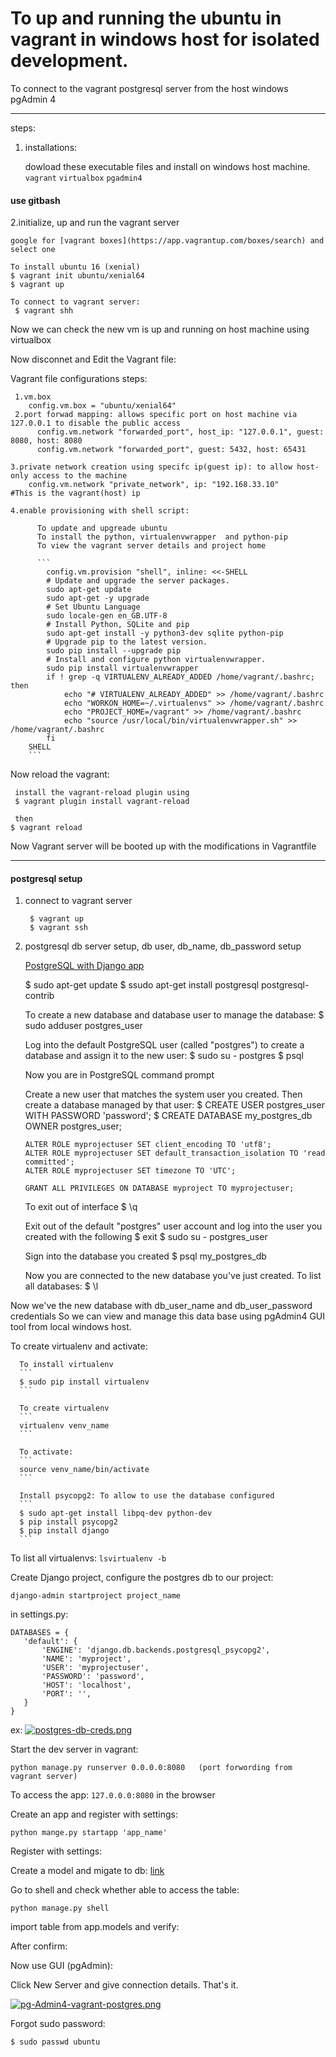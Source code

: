 # To up and running the ubuntu in vagrant in windows host for isolated development.
To connect to the vagrant postgresql server from the host windows pgAdmin 4

------------------------------------------------------------------

steps:

1. installations:

     dowload these executable files and install on windows host machine.
    `vagrant`
    `virtualbox`
    `pgadmin4`

#### use gitbash
2.initialize, up and run the vagrant server

    google for [vagrant boxes](https://app.vagrantup.com/boxes/search) and select one
    
    To install ubuntu 16 (xenial) 
    $ vagrant init ubuntu/xenial64
    $ vagrant up
    
    To connect to vagrant server:
     $ vagrant shh
     
Now we can check the new vm is up and running on host machine using virtualbox

Now disconnet and Edit the Vagrant file:

Vagrant file configurations steps:

     1.vm.box
        config.vm.box = "ubuntu/xenial64"
     2.port forwad mapping: allows specific port on host machine via 127.0.0.1 to disable the public access
          config.vm.network "forwarded_port", host_ip: "127.0.0.1", guest: 8080, host: 8080
          config.vm.network "forwarded_port", guest: 5432, host: 65431
  
    3.private network creation using specifc ip(guest ip): to allow host-only access to the machine 
        config.vm.network "private_network", ip: "192.168.33.10"          #This is the vagrant(host) ip
        
    4.enable provisioning with shell script: 
          
          To update and upgreade ubuntu
          To install the python, virtualenvwrapper  and python-pip
          To view the vagrant server details and project home
          
          ```
            config.vm.provision "shell", inline: <<-SHELL
            # Update and upgrade the server packages.
            sudo apt-get update
            sudo apt-get -y upgrade
            # Set Ubuntu Language
            sudo locale-gen en_GB.UTF-8
            # Install Python, SQLite and pip
            sudo apt-get install -y python3-dev sqlite python-pip
            # Upgrade pip to the latest version.
            sudo pip install --upgrade pip
            # Install and configure python virtualenvwrapper.
            sudo pip install virtualenvwrapper
            if ! grep -q VIRTUALENV_ALREADY_ADDED /home/vagrant/.bashrc; then
                echo "# VIRTUALENV_ALREADY_ADDED" >> /home/vagrant/.bashrc
                echo "WORKON_HOME=~/.virtualenvs" >> /home/vagrant/.bashrc
                echo "PROJECT_HOME=/vagrant" >> /home/vagrant/.bashrc
                echo "source /usr/local/bin/virtualenvwrapper.sh" >> /home/vagrant/.bashrc
            fi
        SHELL
        ```
        
Now reload the vagrant:

     install the vagrant-reload plugin using
     $ vagrant plugin install vagrant-reload
     
     then
    $ vagrant reload

Now Vagrant server will be booted up with the modifications in Vagrantfile

---------------------------------------------------------------------------------

#### postgresql setup

1. connect to vagrant server 

        $ vagrant up
        $ vagrant ssh
    
2. postgresql db server setup, db user, db_name, db_password setup

      [PostgreSQL with Django app](https://www.digitalocean.com/community/tutorials/how-to-use-postgresql-with-your-django-application-on-ubuntu-14-04)
      
      $ sudo apt-get update
      $ ssudo apt-get install postgresql postgresql-contrib
      
      To create a new database and database user to manage the database:
      $ sudo adduser postgres_user
      
      Log into the default PostgreSQL user (called "postgres") to create a database and assign it to the new user:
      $ sudo su - postgres
      $ psql
      
      Now you are in PostgreSQL command prompt
      
      Create a new user that matches the system user you created.
      Then create a database managed by that user:
      $ CREATE USER postgres_user WITH PASSWORD 'password';
      $ CREATE DATABASE my_postgres_db OWNER postgres_user;
      
      ```
      ALTER ROLE myprojectuser SET client_encoding TO 'utf8';
      ALTER ROLE myprojectuser SET default_transaction_isolation TO 'read committed';
      ALTER ROLE myprojectuser SET timezone TO 'UTC';
      ```
      
      ```
      GRANT ALL PRIVILEGES ON DATABASE myproject TO myprojectuser;
      ```
      
      To exit out of interface
      $ \q
      
      Exit out of the default "postgres" user account and log into the user you created with the following 
      $ exit
      $ sudo su - postgres_user
      
      Sign into the database you created 
      $ psql my_postgres_db
      
      Now you are connected to the new database you've just created.
      To list all databases:
      $ \l
      
 Now we've the new database with db_user_name and db_user_password credentials
 So we can view and manage this data base using pgAdmin4 GUI tool from local windows host.
 

  To create virtualenv and activate:
  
      To install virtualenv
      ```
      $ sudo pip install virtualenv
      ```
      
      To create virtualenv
      ```
      virtualenv venv_name
      ```
      
      To activate:
      ```
      source venv_name/bin/activate
      ```
      
      Install psycopg2: To allow to use the database configured
      ```
      $ sudo apt-get install libpq-dev python-dev
      $ pip install psycopg2
      $ pip install django 
      ```
      
 To list all virtualenvs: `lsvirtualenv -b`
      
 Create Django project, configure the postgres db to our project:
 
 ```
 django-admin startproject project_name
 ```
 
 in settings.py:
 
 ```
 DATABASES = {
    'default': {
        'ENGINE': 'django.db.backends.postgresql_psycopg2',
        'NAME': 'myproject',
        'USER': 'myprojectuser',
        'PASSWORD': 'password',
        'HOST': 'localhost',
        'PORT': '',
    }
}
```

ex:
[![postgres-db-creds.png](https://i.postimg.cc/k4bmyNKp/postgres-db-creds.png)](https://postimg.cc/1ns2mqWG)


Start the dev server in vagrant:
```
python manage.py runserver 0.0.0.0:8080   (port forwording from vagrant server)
```

To access the app:
`127.0.0.0:8080` in the browser

Create an app and register with settings:
```
python mange.py startapp 'app_name'
```

Register with settings:

Create a model and migate to db:
[link](https://www.digitalocean.com/community/tutorials/how-to-create-django-models)


Go to shell and check whether able to access the table:
```
python manage.py shell
```

import table from app.models and verify:

After confirm:

Now use GUI (pgAdmin):

Click New Server and give connection details. That's it.

[![pg-Admin4-vagrant-postgres.png](https://i.postimg.cc/Njc52Fqt/pg-Admin4-vagrant-postgres.png)](https://postimg.cc/F7T929HC)




Forgot sudo password:

```
$ sudo passwd ubuntu
```











